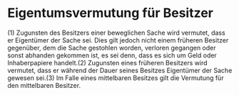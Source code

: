 # Eigentumsvermutung für Besitzer

(1) Zugunsten des Besitzers einer beweglichen Sache wird vermutet, dass er Eigentümer der Sache sei. Dies gilt jedoch nicht einem früheren Besitzer gegenüber, dem die Sache gestohlen worden, verloren gegangen oder sonst abhanden gekommen ist, es sei denn, dass es sich um Geld oder Inhaberpapiere handelt.(2) Zugunsten eines früheren Besitzers wird vermutet, dass er während der Dauer seines Besitzes Eigentümer der Sache gewesen sei.(3) Im Falle eines mittelbaren Besitzes gilt die Vermutung für den mittelbaren Besitzer. 

